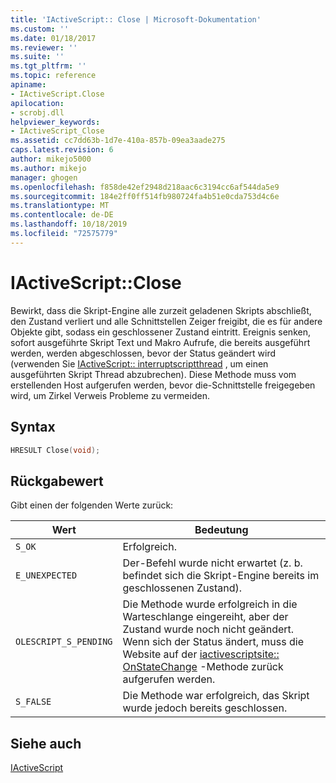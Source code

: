 ```yaml
---
title: 'IActiveScript:: Close | Microsoft-Dokumentation'
ms.custom: ''
ms.date: 01/18/2017
ms.reviewer: ''
ms.suite: ''
ms.tgt_pltfrm: ''
ms.topic: reference
apiname:
- IActiveScript.Close
apilocation:
- scrobj.dll
helpviewer_keywords:
- IActiveScript_Close
ms.assetid: cc7dd63b-1d7e-410a-857b-09ea3aade275
caps.latest.revision: 6
author: mikejo5000
ms.author: mikejo
manager: ghogen
ms.openlocfilehash: f858de42ef2948d218aac6c3194cc6af544da5e9
ms.sourcegitcommit: 184e2ff0ff514fb980724fa4b51e0cda753d4c6e
ms.translationtype: MT
ms.contentlocale: de-DE
ms.lasthandoff: 10/18/2019
ms.locfileid: "72575779"
---
```

# <a name="iactivescriptclose"></a>IActiveScript::Close
Bewirkt, dass die Skript-Engine alle zurzeit geladenen Skripts abschließt, den Zustand verliert und alle Schnittstellen Zeiger freigibt, die es für andere Objekte gibt, sodass ein geschlossener Zustand eintritt. Ereignis senken, sofort ausgeführte Skript Text und Makro Aufrufe, die bereits ausgeführt werden, werden abgeschlossen, bevor der Status geändert wird (verwenden Sie [IActiveScript:: interruptscriptthread](../../winscript/reference/iactivescript-interruptscriptthread.md) , um einen ausgeführten Skript Thread abzubrechen). Diese Methode muss vom erstellenden Host aufgerufen werden, bevor die-Schnittstelle freigegeben wird, um Zirkel Verweis Probleme zu vermeiden.  
  
## <a name="syntax"></a>Syntax  
  
```cpp
HRESULT Close(void);  
```  
  
## <a name="return-value"></a>Rückgabewert  
 Gibt einen der folgenden Werte zurück:  
  
|Wert|Bedeutung|  
|-----------|-------------|  
|`S_OK`|Erfolgreich.|  
|`E_UNEXPECTED`|Der-Befehl wurde nicht erwartet (z. b. befindet sich die Skript-Engine bereits im geschlossenen Zustand).|  
|`OLESCRIPT_S_PENDING`|Die Methode wurde erfolgreich in die Warteschlange eingereiht, aber der Zustand wurde noch nicht geändert. Wenn sich der Status ändert, muss die Website auf der [iactivescriptsite:: OnStateChange](../../winscript/reference/iactivescriptsite-onstatechange.md) -Methode zurück aufgerufen werden.|  
|`S_FALSE`|Die Methode war erfolgreich, das Skript wurde jedoch bereits geschlossen.|  
  
## <a name="see-also"></a>Siehe auch  
 [IActiveScript](../../winscript/reference/iactivescript.md)
